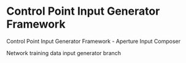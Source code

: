 # Control Point Input Generator Framework
Control Point Input Generator Framework - Aperture Input Composer

Network training data input generator branch
